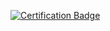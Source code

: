 [![Certification Badge](https://brm-workforce.oracle.com/pdf/certview/images/OCAJSE8.png)](https://catalog-education.oracle.com/pls/certview/sharebadge?id=617FA12F5B2A2748BD9F64BDDD1BD3114A6673DE8D0C0A8F1F06CA1DD24B8053)
